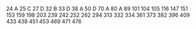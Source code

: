 24 A
25 C
27 D
32 B
33 D
38 A
50 D
70 A
80 A
89
101
104
105
116
147
151
153
159
198
203
239
242
252
262
294
313
332
334
361
373
382
396
409
433
438
451
453
469
471
476

